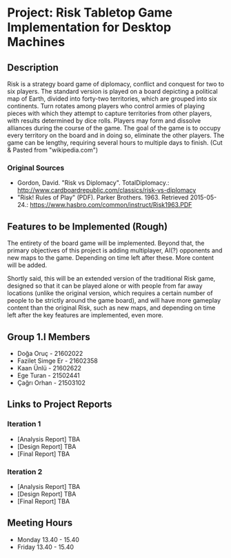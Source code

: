 # Project: Risk Tabletop Game Implementation for Desktop Machines

## Description

Risk is a strategy board game of diplomacy, conflict and conquest for two to six players.
The standard version is played on a board depicting a political map of Earth, divided into forty-two territories,
which are grouped into six continents. Turn rotates among players who control armies of playing pieces with which
they attempt to capture territories from other players, with results determined by dice rolls. Players may form
and dissolve alliances during the course of the game. The goal of the game is to occupy every territory on the
board and in doing so, eliminate the other players. The game can be lengthy, requiring several hours to multiple
days to finish. (Cut & Pasted from "wikipedia.com")
### Original Sources
* Gordon, David. "Risk vs Diplomacy". TotalDiplomacy.: http://www.cardboardrepublic.com/classics/risk-vs-diplomacy
* "Risk! Rules of Play" (PDF). Parker Brothers. 1963. Retrieved 2015-05-24.: https://www.hasbro.com/common/instruct/Risk1963.PDF

## Features to be Implemented (Rough)
The entirety of the board game will be implemented. Beyond that, the primary objectives of this project is adding multiplayer, 
AI(?) opponents and new maps to the game. Depending on time left after these. More content will be added. 

Shortly said, this will be an extended version of the traditional Risk game, designed so that it can be played alone or with people from far away locations (unlike the original version, which requires a certain number of people to be strictly around the game board), and will have more gameplay content than the original Risk, such as new maps, and depending on time left after the key features are implemented, even more.

## Group 1.I Members

* Doğa Oruç -			21602022
* Fazilet Simge Er -		21602358
* Kaan Ünlü -			21602622
* Ege Turan -			21502441
* Çağrı Orhan -			21503102

## Links to Project Reports

### Iteration 1

* [Analysis Report]	TBA
* [Design Report]	TBA
* [Final Report]	TBA

### Iteration 2

* [Analysis Report]	TBA
* [Design Report]	TBA
* [Final Report]	TBA

## Meeting Hours

* Monday 13.40 - 15.40
* Friday 13.40 - 15.40
